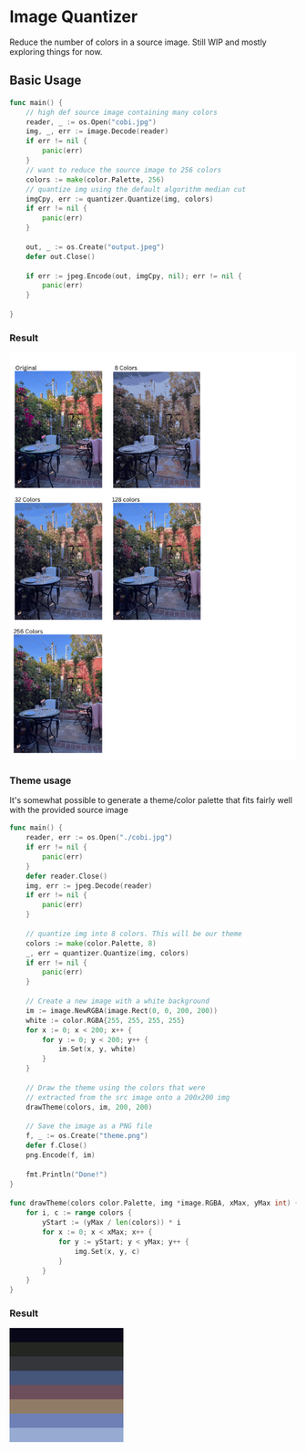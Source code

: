 # Image Quantizer
Reduce the number of colors in a source image. Still WIP and mostly exploring things for now.

## Basic Usage
```go
func main() {
	// high def source image containing many colors
	reader, _ := os.Open("cobi.jpg")
	img, _, err := image.Decode(reader)
	if err != nil {
		panic(err)
	}
	// want to reduce the source image to 256 colors
	colors := make(color.Palette, 256)
	// quantize img using the default algorithm median cut
	imgCpy, err := quantizer.Quantize(img, colors)
	if err != nil {
		panic(err)
	}

	out, _ := os.Create("output.jpeg")
	defer out.Close()

	if err := jpeg.Encode(out, imgCpy, nil); err != nil {
		panic(err)
	}

}
```

### Result
<img src="https://github.com/alabianca/quantizer/blob/main/docs/example_quantization.png"/>

### Theme usage
It's somewhat possible to generate a theme/color palette that fits fairly well with the provided source image
```go
func main() {
	reader, err := os.Open("./cobi.jpg")
	if err != nil {
		panic(err)
	}
	defer reader.Close()
	img, err := jpeg.Decode(reader)
	if err != nil {
		panic(err)
	}

	// quantize img into 8 colors. This will be our theme
	colors := make(color.Palette, 8)
	_, err = quantizer.Quantize(img, colors)
	if err != nil {
		panic(err)
	}

	// Create a new image with a white background
	im := image.NewRGBA(image.Rect(0, 0, 200, 200))
	white := color.RGBA{255, 255, 255, 255}
	for x := 0; x < 200; x++ {
		for y := 0; y < 200; y++ {
			im.Set(x, y, white)
		}
	}

	// Draw the theme using the colors that were
	// extracted from the src image onto a 200x200 img
	drawTheme(colors, im, 200, 200)

	// Save the image as a PNG file
	f, _ := os.Create("theme.png")
	defer f.Close()
	png.Encode(f, im)

	fmt.Println("Done!")
}

func drawTheme(colors color.Palette, img *image.RGBA, xMax, yMax int) {
	for i, c := range colors {
		yStart := (yMax / len(colors)) * i
		for x := 0; x < xMax; x++ {
			for y := yStart; y < yMax; y++ {
				img.Set(x, y, c)
			}
		}
	}
}
```

### Result
<img src="https://github.com/alabianca/quantizer/blob/main/examples/theme/theme.png"/>